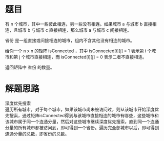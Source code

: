 # 题目
有 n 个城市，其中一些彼此相连，另一些没有相连。如果城市 a 与城市 b 直接相连，且城市 b 与城市 c 直接相连，那么城市 a 与城市 c 间接相连。  

省份 是一组直接或间接相连的城市，组内不含其他没有相连的城市。  

给你一个 n x n 的矩阵 isConnected ，其中 isConnected[i][j] = 1 表示第 i 个城市和第 j 个城市直接相连，而 isConnected[i][j] = 0 表示二者不直接相连。  

返回矩阵中 省份 的数量。

# 解题思路
深度优先搜索  
遍历所有城市，对于每个城市，如果该城市尚未被访问过，则从该城市开始深度优先搜索，通过矩阵isConnected得到与该城市直接相连的城市有哪些，这些城市和该城市属于同一个连通分量，然后对这些城市继续深度优先搜索，直到同一个连通分量的所有城市都被访问到，即可得到一个省份。遍历完全部城市以后，即可得到连通分量的总数，即省份的总数。